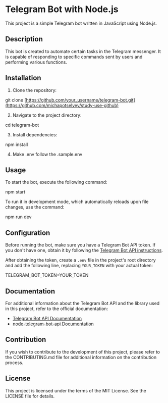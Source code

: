 # Telegram Bot with Node.js

This project is a simple Telegram bot written in JavaScript using Node.js.

## Description

This bot is created to automate certain tasks in the Telegram messenger. It is capable of responding to specific commands sent by users and performing various functions.

## Installation

1. Clone the repository:

git clone [https://github.com/your_username/telegram-bot.git](https://github.com/michapotselyev/study-use-github)

2. Navigate to the project directory:

cd telegram-bot

3. Install dependencies:

npm install

4. Make .env follow the .sample.env

## Usage

To start the bot, execute the following command:

npm start

To run it in development mode, which automatically reloads upon file changes, use the command:

npm run dev

## Configuration

Before running the bot, make sure you have a Telegram Bot API token. If you don't have one, obtain it by following the [Telegram Bot API instructions](https://core.telegram.org/bots#botfather).

After obtaining the token, create a `.env` file in the project's root directory and add the following line, replacing `YOUR_TOKEN` with your actual token:

TELEGRAM_BOT_TOKEN=YOUR_TOKEN

## Documentation

For additional information about the Telegram Bot API and the library used in this project, refer to the official documentation:

- [Telegram Bot API Documentation](https://core.telegram.org/bots/api)
- [node-telegram-bot-api Documentation](https://github.com/yagop/node-telegram-bot-api)

## Contribution

If you wish to contribute to the development of this project, please refer to the CONTRIBUTING.md file for additional information on the contribution process.

## License

This project is licensed under the terms of the MIT License. See the LICENSE file for details.

